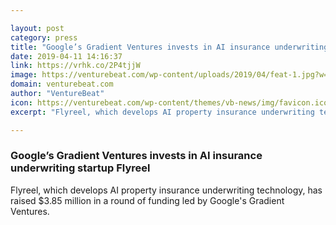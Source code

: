 ```yaml
---

layout: post
category: press
title: "Google’s Gradient Ventures invests in AI insurance underwriting startup Flyreel"
date: 2019-04-11 14:16:37
link: https://vrhk.co/2P4tjjW
image: https://venturebeat.com/wp-content/uploads/2019/04/feat-1.jpg?w=1200&strip=all
domain: venturebeat.com
author: "VentureBeat"
icon: https://venturebeat.com/wp-content/themes/vb-news/img/favicon.ico
excerpt: "Flyreel, which develops AI property insurance underwriting technology, has raised $3.85 million in a round of funding led by Google's Gradient Ventures."

---
```


### Google’s Gradient Ventures invests in AI insurance underwriting startup Flyreel

Flyreel, which develops AI property insurance underwriting technology, has raised $3.85 million in a round of funding led by Google's Gradient Ventures.